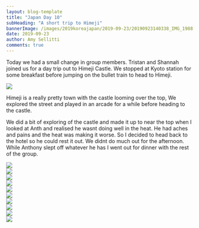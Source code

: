 ```yaml
---
layout: blog-template
title: "Japan Day 10"
subHeading: "A short trip to Himeji"
bannerImage: /images/2019koreajapan/2019-09-23/20190923140338_IMG_1988.jpg_compressed.JPEG
date: 2019-09-23
author: Amy Sellitti
comments: true
---
```


Today we had a small change in group members. Tristan and Shannah joined us for a day trip out to Himeji Castle. We stopped at Kyoto station for some breakfast before jumping on the bullet train to head to Himeji.

<div class="center-image"><img src="/images/2019koreajapan/2019-09-23/IMG_20190923_101542.jpg_compressed.JPEG"/></div>

Himeji is a really pretty town with the castle looming over the top, We explored the street and played in an arcade for a while before heading to the castle.

We did a bit of exploring of the castle and made it up to near the top when I looked at Anth and realised he wasnt doing well in the heat. He had aches and pains and the heat was making it worse. So I decided to head back to the hotel so he could rest it out. We didnt do much out for the afternoon. While Anthony slept off whatever he has I went out for dinner with the rest of the group. 

<div class="center-image"><img src="/images/2019koreajapan/2019-09-23/20190923135724_IMG_1979.jpg_compressed.JPEG"/></div>
<div class="center-image"><img src="/images/2019koreajapan/2019-09-23/20190923140020_IMG_1982.jpg_compressed.JPEG"/></div>
<div class="center-image"><img src="/images/2019koreajapan/2019-09-23/20190923140253_IMG_1986.jpg_compressed.JPEG"/></div>
<div class="center-image"><img src="/images/2019koreajapan/2019-09-23/20190923140338_IMG_1988.jpg_compressed.JPEG"/></div>
<div class="center-image"><img src="/images/2019koreajapan/2019-09-23/20190923140436_IMG_1993.jpg_compressed.JPEG"/></div>
<div class="center-image"><img src="/images/2019koreajapan/2019-09-23/20190923140510_IMG_1995.jpg_compressed.JPEG"/></div>
<div class="center-image"><img src="/images/2019koreajapan/2019-09-23/DSC_0819.jpg_compressed.JPEG"/></div>
<div class="center-image"><img src="/images/2019koreajapan/2019-09-23/DSC_0862.jpg_compressed.JPEG"/></div>
<div class="center-image"><img src="/images/2019koreajapan/2019-09-23/IMG_20190923_114548.jpg_compressed.JPEG"/></div>
<div class="center-image"><img src="/images/2019koreajapan/2019-09-23/IMG_20190923_121551.jpg_compressed.JPEG"/></div>


